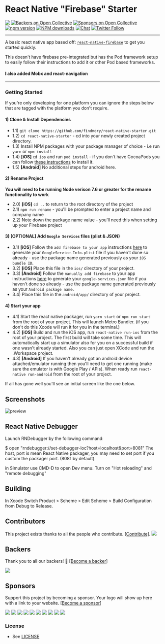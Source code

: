 # React Native "Firebase" Starter

<a href="https://rnfirebase.io">

<img align="left" src="http://i.imgur.com/01XQL0x.png">

</a>

[![Backers on Open Collective](https://opencollective.com/react-native-firebase/backers/badge.svg)](#backers)
[![Sponsors on Open Collective](https://opencollective.com/react-native-firebase/sponsors/badge.svg)](#sponsors)
[![npm version](https://img.shields.io/npm/v/react-native-firebase.svg?style=flat-square)](https://www.npmjs.com/package/react-native-firebase)
[![NPM downloads](https://img.shields.io/npm/dm/react-native-firebase.svg?style=flat-square)](https://www.npmjs.com/package/react-native-firebase)
[![Chat](https://img.shields.io/badge/chat-on%20discord-7289da.svg?style=flat-square)](https://discord.gg/t6bdqMs)
[![Twitter Follow](https://img.shields.io/twitter/follow/rnfirebase.svg?style=social&label=Follow)](https://twitter.com/rnfirebase)

---

A basic react native app based off:
[`react-native-firebase`](https://github.com/invertase/react-native-firebase) to
get you started quickly.

This doesn't have firebase pre-integrated but has the Pod framework setup to
easily follow their instructions to add it or other Pod based frameworks.

#### I also added Mobx and react-navigation

---

### Getting Started

If you're only developing for one platform you can ignore the steps below that
are tagged with the platform you don't require.

#### 1) Clone & Install Dependencies

* 1.1) `git clone https://github.com/findmory/react-native-starter.git`
* 1.2) `cd react-native-starter` - cd into your newly created project directory.
* 1.3) Install NPM packages with your package manager of choice - i.e run `yarn`
  or `npm install`
* 1.4) **[iOS]** `cd ios` and run `pod install` - if you don't have CocoaPods
  you can follow
  [these instructions](https://guides.cocoapods.org/using/getting-started.html#getting-started)
  to install it.
* 1.5) **[Android]** No additional steps for android here.

#### 2) Rename Project

**You will need to be running Node verison 7.6 or greater for the rename
functionality to work**

* 2.0) **[iOS]** `cd ..` to return to the root directory of the project
* 2.1) `npm run rename` - you'll be prompted to enter a project name and company
  name
* 2.2) Note down the package name value - you'll need this when setting up your
  Firebase project

#### 3) [OPTIONAL] Add `Google Services` files (plist & JSON)

* 3.1) **[iOS]** Follow the `add firebase to your app` instructions
  [here](https://firebase.google.com/docs/ios/setup#add_firebase_to_your_app) to
  generate your `GoogleService-Info.plist` file if you haven't done so already -
  use the package name generated previously as your `iOS bundle ID`.
* 3.2) **[iOS]** Place this file in the `ios/` directory of your project.
* 3.3) **[Android]** Follow the `manually add firebase` to your app instructions
  [here](https://firebase.google.com/docs/android/setup#manually_add_firebase)
  to generate your `google-services.json` file if you haven't done so already -
  use the package name generated previously as your `Android package name`.
* 3.4) Place this file in the `android/app/` directory of your project.

#### 4) Start your app

* 4.1) Start the react native packager, run `yarn start` or `npm run start` from
  the root of your project. This will launch Metro Bundler. (if you don't do
  this Xcode will run it for you in the terminal.)
* 4.2) **[iOS]** Build and run the iOS app, run `react-native run-ios` from the
  root of your project. The first build will take some time. This will
  automatically start up a simulator also for you on a successful build if one
  wasn't already started. Also you can just open XCode and run the .Workspace
  project.
* 4.3) **[Android]** If you haven't already got an android device
  attached/emulator running then you'll need to get one running (make sure the
  emulator is with Google Play / APIs). When ready run `react-native
  run-android` from the root of your project.

If all has gone well you'll see an initial screen like the one below.

## Screenshots

![preview](https://i.imgur.com/lhXsbQp.png)

## React Native Debugger

Launch RNDebugger by the following command:

$ open "rndebugger://set-debugger-loc?host=localhost&port=8081" The host, port
is mean React Native packager, you may need to set port if you custom the
packager port. (8081 by default)

in Simulator use CMD-D to open Dev menu. Turn on "Hot reloading" and "remote
debugging"

## Building

In Xcode Switch Product > Scheme > Edit Scheme > Build Configuration from Debug
to Release.

## Contributors

This project exists thanks to all the people who contribute.
[[Contribute]](CONTRIBUTING.md).
<a href="graphs/contributors"><img src="https://opencollective.com/react-native-firebase/contributors.svg?width=890" /></a>

## Backers

Thank you to all our backers! 🙏
[[Become a backer](https://opencollective.com/react-native-firebase#backer)]

<a href="https://opencollective.com/react-native-firebase#backers" target="_blank"><img src="https://opencollective.com/react-native-firebase/backers.svg?width=890"></a>

## Sponsors

Support this project by becoming a sponsor. Your logo will show up here with a
link to your website.
[[Become a sponsor](https://opencollective.com/react-native-firebase#sponsor)]

<a href="https://opencollective.com/react-native-firebase/sponsor/0/website" target="_blank"><img src="https://opencollective.com/react-native-firebase/sponsor/0/avatar.svg"></a>
<a href="https://opencollective.com/react-native-firebase/sponsor/1/website" target="_blank"><img src="https://opencollective.com/react-native-firebase/sponsor/1/avatar.svg"></a>
<a href="https://opencollective.com/react-native-firebase/sponsor/2/website" target="_blank"><img src="https://opencollective.com/react-native-firebase/sponsor/2/avatar.svg"></a>
<a href="https://opencollective.com/react-native-firebase/sponsor/3/website" target="_blank"><img src="https://opencollective.com/react-native-firebase/sponsor/3/avatar.svg"></a>
<a href="https://opencollective.com/react-native-firebase/sponsor/4/website" target="_blank"><img src="https://opencollective.com/react-native-firebase/sponsor/4/avatar.svg"></a>
<a href="https://opencollective.com/react-native-firebase/sponsor/5/website" target="_blank"><img src="https://opencollective.com/react-native-firebase/sponsor/5/avatar.svg"></a>
<a href="https://opencollective.com/react-native-firebase/sponsor/6/website" target="_blank"><img src="https://opencollective.com/react-native-firebase/sponsor/6/avatar.svg"></a>
<a href="https://opencollective.com/react-native-firebase/sponsor/7/website" target="_blank"><img src="https://opencollective.com/react-native-firebase/sponsor/7/avatar.svg"></a>
<a href="https://opencollective.com/react-native-firebase/sponsor/8/website" target="_blank"><img src="https://opencollective.com/react-native-firebase/sponsor/8/avatar.svg"></a>
<a href="https://opencollective.com/react-native-firebase/sponsor/9/website" target="_blank"><img src="https://opencollective.com/react-native-firebase/sponsor/9/avatar.svg"></a>

### License

* See [LICENSE](/LICENSE)
